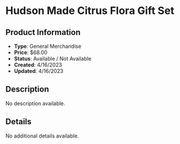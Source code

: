 # Hudson Made Citrus Flora Gift Set

## Product Information
- **Type**: General Merchandise
- **Price**: $68.00
- **Status**: Available / Not Available
- **Created**: 4/16/2023
- **Updated**: 4/16/2023

## Description
No description available.



## Details
No additional details available.
